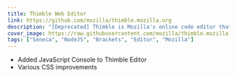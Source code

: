 ```yaml
---
title: Thimble Web Editor
link: https://github.com/mozilla/thimble.mozilla.org
description: "[Deprecated] Thimble is Mozilla's online code editor that makes it easy to create and publish your own web pages while learning HTML, CSS & JavaScript. You can try it online by visiting https://thimble.mozilla.org (or https://bramble.mofostaging.net for our staging server)."
cover_image: https://raw.githubusercontent.com/mozilla/thimble.mozilla.org/master/screenshots/thimble.png
tags: ["Seneca", "NodeJS", "Brackets", "Editor", "Mozilla"]
---
```


- Added JavaScript Console to Thimble Editor
- Various CSS improvements